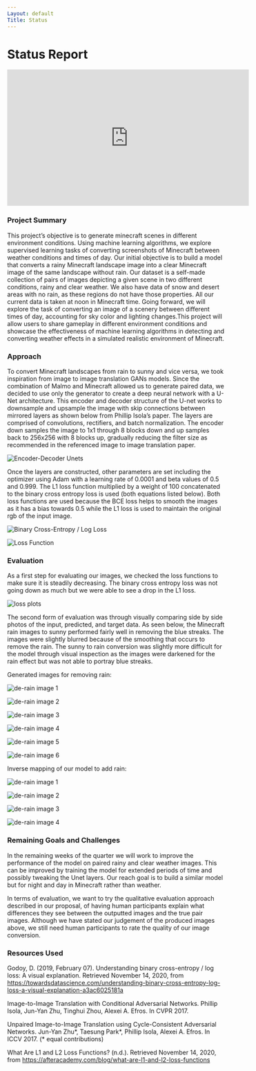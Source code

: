 ```yaml
---
Layout: default
Title: Status
---
```


# Status Report

<iframe width="560" height="315" src="https://www.youtube.com/embed/GK7XkF3Pivk" frameborder="0" allow="accelerometer; autoplay; clipboard-write; encrypted-media; gyroscope; picture-in-picture" allowfullscreen></iframe>

### Project Summary

This project’s objective is to generate minecraft scenes in different environment conditions. Using machine learning algorithms, we explore supervised learning tasks of converting screenshots of Minecraft between weather conditions and times of day. Our initial objective is to build a model that converts a rainy Minecraft landscape image into a clear Minecraft image of the same landscape without rain. Our dataset is a self-made collection of pairs of images depicting a given scene in two different conditions, rainy and clear weather. We also have data of snow and desert areas with no rain, as these regions do not have those properties. All our current data is taken at noon in Minecraft time. Going forward, we will explore the task of converting an image of a scenery between different times of day, accounting for sky color and lighting changes.This project will allow users to share gameplay in different environment conditions and showcase the effectiveness of machine learning algorithms in detecting and converting weather effects in a simulated realistic environment of Minecraft.

### Approach

To convert Minecraft landscapes from rain to sunny and vice versa, we took inspiration from image to image translation GANs models. Since the combination of Malmo and Minecraft allowed us to generate paired data, we decided to use only the generator to create a deep neural network with a U-Net architecture. This encoder and decoder structure of the U-net works to downsample and upsample the image with skip connections between mirrored layers as shown below from Phillip Isola’s paper. The layers are comprised of convolutions, rectifiers, and batch normalization. The encoder down samples the image to 1x1 through 8 blocks down and up samples back to 256x256 with 8 blocks up, gradually reducing the filter size as recommended in the referenced image to image translation paper.

![Encoder-Decoder Unets](/images/unets.png)

Once the layers are constructed, other parameters are set including the optimizer using Adam with a learning rate of 0.0001 and beta values of 0.5 and 0.999. The L1 loss function multiplied by a weight of 100 concatenated to the binary cross entropy loss is used (both equations listed below). Both loss functions are used because the BCE loss helps to smooth the images as it has a bias towards 0.5 while the L1 loss is used to maintain the original rgb of the input image.

![Binary Cross-Entropy / Log Loss](/images/log-loss.png)

![Loss Function](/images/l1-loss-function.png)

### Evaluation

As a first step for evaluating our images, we checked the loss functions to make sure it is steadily decreasing. The binary cross entropy loss was not going down as much but we were able to see a drop in the L1 loss.

![loss plots](/images/lossPlots_10_10.png)

The second form of evaluation was through visually comparing side by side photos of the input, predicted, and target data. As seen below, the Minecraft rain images to sunny performed fairly well in removing the blue streaks. The images were slightly blurred because of the smoothing that occurs to remove the rain. The sunny to rain conversion was slightly more difficult for the model through visual inspection as the images were darkened for the rain effect but was not able to portray blue streaks.

Generated images for removing rain: 

![de-rain image 1](/images/derain1.png)

![de-rain image 2](/images/derain2.png)

![de-rain image 3](/images/derain4.png)

![de-rain image 4](/images/derain5.png)

![de-rain image 5](/images/derain6.png)

![de-rain image 6](/images/derain7.png)

Inverse mapping of our model to add rain: 

![de-rain image 1](/images/rain1.png)

![de-rain image 2](/images/rain2.png)

![de-rain image 3](/images/rain3.png)

![de-rain image 4](/images/rain4.png)

### Remaining Goals and Challenges

In the remaining weeks of the quarter we will work to improve the performance of the model on paired rainy and clear weather images. This can be improved by training the model for extended periods of time and possibly tweaking the Unet layers. Our reach goal is to build a similar model but for night and day in Minecraft rather than weather.

In terms of evaluation, we want to try the qualitative evaluation approach described in our proposal, of having human participants explain what differences they see between the outputted images and the true pair images. Although we have stated our judgement of the produced images above, we still need human participants to rate the quality of our image conversion.


### Resources Used

Godoy, D. (2019, February 07). Understanding binary cross-entropy / log loss: A visual explanation. Retrieved November 14, 2020, from https://towardsdatascience.com/understanding-binary-cross-entropy-log-loss-a-visual-explanation-a3ac6025181a

Image-to-Image Translation with Conditional Adversarial Networks.
Phillip Isola, Jun-Yan Zhu, Tinghui Zhou, Alexei A. Efros. In CVPR 2017.

Unpaired Image-to-Image Translation using Cycle-Consistent Adversarial Networks.
Jun-Yan Zhu*, Taesung Park*, Phillip Isola, Alexei A. Efros. In ICCV 2017. (* equal contributions)

What Are L1 and L2 Loss Functions? (n.d.). Retrieved November 14, 2020, from https://afteracademy.com/blog/what-are-l1-and-l2-loss-functions
